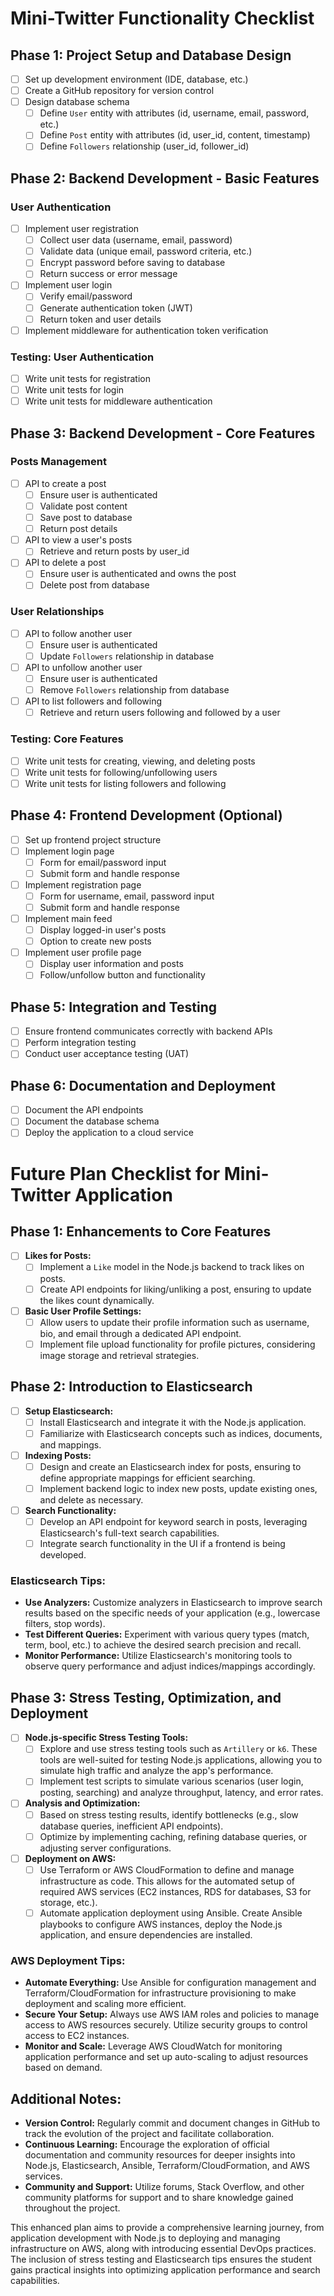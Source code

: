 # Mini-Twitter Functionality Checklist

## Phase 1: Project Setup and Database Design
- [ ] Set up development environment (IDE, database, etc.)
- [ ] Create a GitHub repository for version control
- [ ] Design database schema
  - [ ] Define `User` entity with attributes (id, username, email, password, etc.)
  - [ ] Define `Post` entity with attributes (id, user_id, content, timestamp)
  - [ ] Define `Followers` relationship (user_id, follower_id)

## Phase 2: Backend Development - Basic Features
### User Authentication
- [ ] Implement user registration
  - [ ] Collect user data (username, email, password)
  - [ ] Validate data (unique email, password criteria, etc.)
  - [ ] Encrypt password before saving to database
  - [ ] Return success or error message
- [ ] Implement user login
  - [ ] Verify email/password
  - [ ] Generate authentication token (JWT)
  - [ ] Return token and user details
- [ ] Implement middleware for authentication token verification

### Testing: User Authentication
- [ ] Write unit tests for registration
- [ ] Write unit tests for login
- [ ] Write unit tests for middleware authentication

## Phase 3: Backend Development - Core Features
### Posts Management
- [ ] API to create a post
  - [ ] Ensure user is authenticated
  - [ ] Validate post content
  - [ ] Save post to database
  - [ ] Return post details
- [ ] API to view a user's posts
  - [ ] Retrieve and return posts by user_id
- [ ] API to delete a post
  - [ ] Ensure user is authenticated and owns the post
  - [ ] Delete post from database

### User Relationships
- [ ] API to follow another user
  - [ ] Ensure user is authenticated
  - [ ] Update `Followers` relationship in database
- [ ] API to unfollow another user
  - [ ] Ensure user is authenticated
  - [ ] Remove `Followers` relationship from database
- [ ] API to list followers and following
  - [ ] Retrieve and return users following and followed by a user

### Testing: Core Features
- [ ] Write unit tests for creating, viewing, and deleting posts
- [ ] Write unit tests for following/unfollowing users
- [ ] Write unit tests for listing followers and following

## Phase 4: Frontend Development (Optional)
- [ ] Set up frontend project structure
- [ ] Implement login page
  - [ ] Form for email/password input
  - [ ] Submit form and handle response
- [ ] Implement registration page
  - [ ] Form for username, email, password input
  - [ ] Submit form and handle response
- [ ] Implement main feed
  - [ ] Display logged-in user's posts
  - [ ] Option to create new posts
- [ ] Implement user profile page
  - [ ] Display user information and posts
  - [ ] Follow/unfollow button and functionality

## Phase 5: Integration and Testing
- [ ] Ensure frontend communicates correctly with backend APIs
- [ ] Perform integration testing
- [ ] Conduct user acceptance testing (UAT)

## Phase 6: Documentation and Deployment
- [ ] Document the API endpoints
- [ ] Document the database schema
- [ ] Deploy the application to a cloud service

# Future Plan Checklist for Mini-Twitter Application

## Phase 1: Enhancements to Core Features
- [ ] **Likes for Posts:**
  - [ ] Implement a `Like` model in the Node.js backend to track likes on posts.
  - [ ] Create API endpoints for liking/unliking a post, ensuring to update the likes count dynamically.

- [ ] **Basic User Profile Settings:**
  - [ ] Allow users to update their profile information such as username, bio, and email through a dedicated API endpoint.
  - [ ] Implement file upload functionality for profile pictures, considering image storage and retrieval strategies.

## Phase 2: Introduction to Elasticsearch
- [ ] **Setup Elasticsearch:**
  - [ ] Install Elasticsearch and integrate it with the Node.js application.
  - [ ] Familiarize with Elasticsearch concepts such as indices, documents, and mappings.

- [ ] **Indexing Posts:**
  - [ ] Design and create an Elasticsearch index for posts, ensuring to define appropriate mappings for efficient searching.
  - [ ] Implement backend logic to index new posts, update existing ones, and delete as necessary.

- [ ] **Search Functionality:**
  - [ ] Develop an API endpoint for keyword search in posts, leveraging Elasticsearch's full-text search capabilities.
  - [ ] Integrate search functionality in the UI if a frontend is being developed.

### Elasticsearch Tips:
- **Use Analyzers:** Customize analyzers in Elasticsearch to improve search results based on the specific needs of your application (e.g., lowercase filters, stop words).
- **Test Different Queries:** Experiment with various query types (match, term, bool, etc.) to achieve the desired search precision and recall.
- **Monitor Performance:** Utilize Elasticsearch's monitoring tools to observe query performance and adjust indices/mappings accordingly.

## Phase 3: Stress Testing, Optimization, and Deployment
- [ ] **Node.js-specific Stress Testing Tools:**
  - [ ] Explore and use stress testing tools such as `Artillery` or `k6`. These tools are well-suited for testing Node.js applications, allowing you to simulate high traffic and analyze the app's performance.
  - [ ] Implement test scripts to simulate various scenarios (user login, posting, searching) and analyze throughput, latency, and error rates.

- [ ] **Analysis and Optimization:**
  - [ ] Based on stress testing results, identify bottlenecks (e.g., slow database queries, inefficient API endpoints).
  - [ ] Optimize by implementing caching, refining database queries, or adjusting server configurations.

- [ ] **Deployment on AWS:**
  - [ ] Use Terraform or AWS CloudFormation to define and manage infrastructure as code. This allows for the automated setup of required AWS services (EC2 instances, RDS for databases, S3 for storage, etc.).
  - [ ] Automate application deployment using Ansible. Create Ansible playbooks to configure AWS instances, deploy the Node.js application, and ensure dependencies are installed.

### AWS Deployment Tips:
- **Automate Everything:** Use Ansible for configuration management and Terraform/CloudFormation for infrastructure provisioning to make deployment and scaling more efficient.
- **Secure Your Setup:** Always use AWS IAM roles and policies to manage access to AWS resources securely. Utilize security groups to control access to EC2 instances.
- **Monitor and Scale:** Leverage AWS CloudWatch for monitoring application performance and set up auto-scaling to adjust resources based on demand.

## Additional Notes:
- **Version Control:** Regularly commit and document changes in GitHub to track the evolution of the project and facilitate collaboration.
- **Continuous Learning:** Encourage the exploration of official documentation and community resources for deeper insights into Node.js, Elasticsearch, Ansible, Terraform/CloudFormation, and AWS services.
- **Community and Support:** Utilize forums, Stack Overflow, and other community platforms for support and to share knowledge gained throughout the project.

This enhanced plan aims to provide a comprehensive learning journey, from application development with Node.js to deploying and managing infrastructure on AWS, along with introducing essential DevOps practices. The inclusion of stress testing and Elasticsearch tips ensures the student gains practical insights into optimizing application performance and search capabilities.

